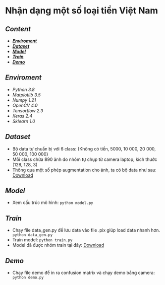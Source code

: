 # Nhận dạng một số loại tiền Việt Nam

## ***Content***
 - [***Enviroment***](#enviroment)
 - [***Dataset***](#dataset)
 - [***Model***](#model)
 - [***Train***](#train)
 - [***Demo***](#demo)

## ***Enviroment***
 - *Python 3.8*
 - *Matplotlib 3.5*
 - *Numpy 1.21*
 - *OpenCV 4.0*
 - *Tensorflow 2.3*
 - *Keras 2.4*
 - *Sklearn 1.0*

## ***Dataset***
 - Bộ data tự chuẩn bị với 6 class: {Không có tiền, 5000, 10 000, 20 000, 50 000, 100 000}
 - Mỗi class chứa 890 ảnh do nhóm tự chụp từ camera laptop, kích thước (128, 128, 3)
 - Thông qua một số phép augmentation cho ảnh, ta có bộ data như sau:
 <a href="https://drive.google.com/file/d/1q-u1lQBWLfJMDClWmOj3Bb73dXRHp_1s/view?usp=sharing">Download</a>

## ***Model***
 - Xem cấu trúc mô hình:  ```python model.py```
## ***Train***
 - Chạy file data_gen.py để lưu data vào file .pix giúp load data nhanh hơn.
 ``` python data_gen.py```
 - Train model: ```python train.py```
 - Model đã được nhóm train tại đây: <a href="https://drive.google.com/file/d/1DJ_TQqyLcCYFUBTOgwwhWUwKeOLoFDAv/view?usp=sharing"> Download </a>

## ***Demo***
 - Chạy file demo để in ra confusion matrix và chạy demo bằng camera: ``` python demo.py```